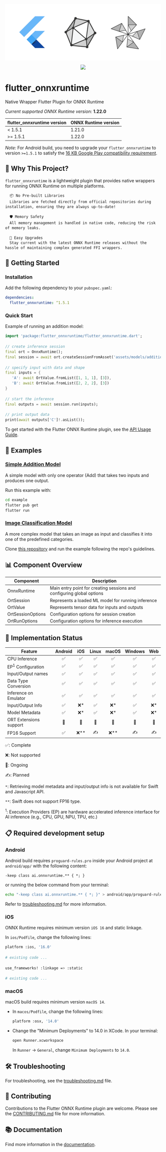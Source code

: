 <img src="flutter_onnxruntime.png" alt="flutter_onnxruntime" align="center"/>
<p align="center">
<a href="https://pub.dev/packages/flutter_onnxruntime" alt="Flutter ONNX Runtime on pub.dev">
        <img src="https://img.shields.io/pub/v/flutter_onnxruntime.svg" height="25" /></a>
</p>

# flutter_onnxruntime

Native Wrapper Flutter Plugin for ONNX Runtime

*Current supported ONNX Runtime version:* **1.22.0**

| flutter_onnxruntime version | ONNX Runtime version |
|------------------------------|----------------------|
| < 1.5.1                        | 1.21.0               |
| >= 1.5.1                       | 1.22.0               |

*Note:* For Android build, you need to upgrade your `flutter_onnxruntime` to version `>=1.5.1` to satisfy the [16 KB Google Play compatibility requirement](https://android-developers.googleblog.com/2025/05/prepare-play-apps-for-devices-with-16kb-page-size.html).

## 🌟 Why This Project?

`flutter_onnxruntime` is a lightweight plugin that provides native wrappers for running ONNX Runtime on multiple platforms.

      📦 No Pre-built Libraries
      Libraries are fetched directly from official repositories during installation, ensuring they are always up-to-date!

      🛡️ Memory Safety
      All memory management is handled in native code, reducing the risk of memory leaks.

      🔄 Easy Upgrades
      Stay current with the latest ONNX Runtime releases without the hassle of maintaining complex generated FFI wrappers.

## 🚀 Getting Started

### Installation

Add the following dependency to your `pubspec.yaml`:

```yaml
dependencies:
  flutter_onnxruntime: ^1.5.1
```

### Quick Start

Example of running an addition model:
```dart
import 'package:flutter_onnxruntime/flutter_onnxruntime.dart';

// create inference session
final ort = OnnxRuntime();
final session = await ort.createSessionFromAsset('assets/models/addition_model.onnx');

// specify input with data and shape
final inputs = {
   'A': await OrtValue.fromList([1, 1, 1], [3]),
   'B': await OrtValue.fromList([2, 2, 2], [3])
}

// start the inference
final outputs = await session.run(inputs);

// print output data
print(await outputs['C']!.asList());
```

To get started with the Flutter ONNX Runtime plugin, see the [API Usage Guide](doc/api_usage.md).

## 🧪 Examples

### [Simple Addition Model](example/)

A simple model with only one operator (Add) that takes two inputs and produces one output.

Run this example with:
```bash
cd example
flutter pub get
flutter run
```

### [Image Classification Model](https://github.com/masicai/flutter-onnxruntime-examples)

A more complex model that takes an image as input and classifies it into one of the predefined categories.

Clone [this repository](https://github.com/masicai/flutter-onnxruntime-examples) and run the example following the repo's guidelines.

## 📊 Component Overview

| Component | Description |
|-----------|-------------|
| OnnxRuntime | Main entry point for creating sessions and configuring global options |
| OrtSession | Represents a loaded ML model for running inference |
| OrtValue | Represents tensor data for inputs and outputs |
| OrtSessionOptions | Configuration options for session creation |
| OrtRunOptions | Configuration options for inference execution |

## 🚧 Implementation Status

| Feature | Android | iOS | Linux | macOS | Windows | Web |
|---------|:-------:|:---:|:-----:|:-----:|:-------:|:---: |
| CPU Inference | ✅ | ✅ | ✅ | ✅ | ✅ | ✅ |
| EP<sup>1</sup> Configuration | ✅ | ✅ | ✅ | ✅ | ✅ | ✅ |
| Input/Output names | ✅ | ✅ | ✅ | ✅ | ✅ | ✅ |
| Data Type Conversion | ✅ | ✅ | ✅ | ✅ | ✅ | ✅ |
| Inference on Emulator | ✅ | ✅ | ✅ | ✅ | ✅ | ✅ |
| Input/Output Info | ✅ | ❌* | ✅ | ❌* | ✅ | ❌* |
| Model Metadata | ✅ | ❌* | ✅ | ❌* | ✅ | ❌* |
| ORT Extensions support | 🚧 | 🚧 | 🚧 | 🚧 | 🚧 | 🚧 |
| FP16 Support | ✅ | ❌** | ✍️ | ❌** | ✍️ | ✍️ |

✅: Complete

❌: Not supported

🚧: Ongoing

✍️: Planned

`*`: Retrieving model metadata and input/output info is not available for Swift and Javascript API.

`**`: Swift does not support FP16 type.

<sup>1</sup>: Execution Providers (EP) are hardware accelerated inference interface for AI inference (e.g., CPU, GPU, NPU, TPU, etc.) 

## 📋 Required development setup

### Android

Android build requires `proguard-rules.pro` inside your Android project at `android/app/` with the following content:
  ```
  -keep class ai.onnxruntime.** { *; }
  ```
or running the below command from your terminal:

  ```bash
  echo "-keep class ai.onnxruntime.** { *; }" > android/app/proguard-rules.pro
  ```

Refer to [troubleshooting.md](doc/troubleshooting.md) for more information.

### iOS

ONNX Runtime requires minimum version `iOS 16` and static linkage.

In `ios/Podfile`, change the following lines:
```bash
platform :ios, '16.0'

# existing code ...

use_frameworks! :linkage => :static

# existing code ...
```

### macOS

macOS build requires minimum version `macOS 14`.

* In `macos/Podfile`, change the following lines:
  ```bash
  platform :osx, '14.0'
  ```

* Change the "Minimum Deployments" to 14.0 in XCode. In your terminal:
  ```bash
  open Runner.xcworkspace
  ```
  In `Runner` -> `General`, change `Minimum Deployments` to `14.0`.


## 🛠️ Troubleshooting

For troubleshooting, see the [troubleshooting.md](doc/troubleshooting.md) file.

## 🤝 Contributing
Contributions to the Flutter ONNX Runtime plugin are welcome. Please see the [CONTRIBUTING.md](CONTRIBUTING.md) file for more information.

## 📚 Documentation
Find more information in the [documentation](doc/).
